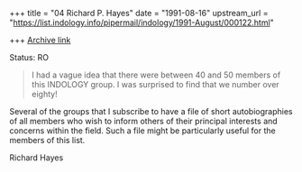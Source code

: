 +++
title = "04 Richard P. Hayes"
date = "1991-08-16"
upstream_url = "https://list.indology.info/pipermail/indology/1991-August/000122.html"

+++
[Archive link](https://list.indology.info/pipermail/indology/1991-August/000122.html)

Status: RO

> I had a vague idea that there were between 40 and 50 members of this
> INDOLOGY group. I was surprised to find that we number over
> eighty!

Several of the groups that I subscribe to have a file of short
autobiographies of all members who wish to inform others of their
principal interests and concerns within the field. Such a file might
be particularly useful for the members of this list.

Richard Hayes




